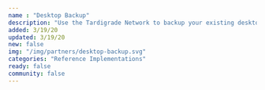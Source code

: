 ```yaml
---
name : "Desktop Backup"
description: "Use the Tardigrade Network to backup your existing desktop filesystem"
added: 3/19/20
updated: 3/19/20
new: false
img: "/img/partners/desktop-backup.svg"
categories: "Reference Implementations"
ready: false
community: false
---
```


